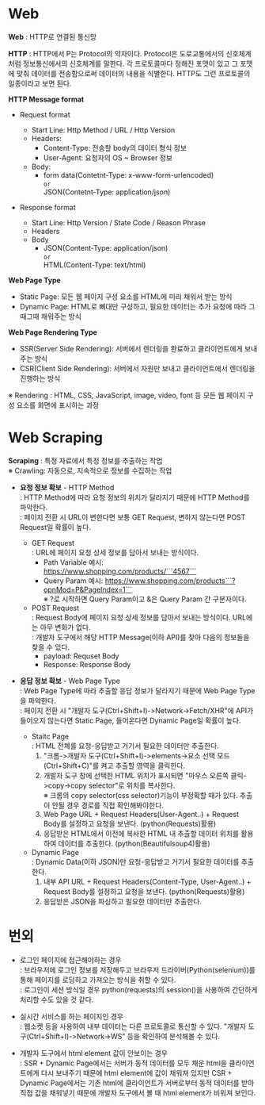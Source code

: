 # Web

**Web** : HTTP로 연결된 통신망  

**HTTP** : HTTP에서 P는 Protocol의 약자이다. Protocol은 도로교통에서의 신호체계처럼 정보통신에서의 신호체계를 말한다. 각 프로토콜마다 정해진 포맷이 있고 그 포맷에 맞춰 데이터를 전송함으로써 데이터의 내용을 식별한다. HTTP도 그런 프로토콜의 일종이라고 보면 된다.

**HTTP Message format**
- Request format
  - Start Line: Http Method / URL / Http Version
  - Headers:
    - Content-Type: 전송할 body의 데이터 형식 정보
    - User-Agent: 요청자의 OS ~ Browser 정보
  - Body:
    - form data(Contetnt-Type: x-www-form-urlencoded)  
      ```or```  
      JSON(Contetnt-Type: application/json)

- Response format
  - Start Line: Http Version / State Code / Reason Phrase
  - Headers
  - Body
    - JSON(Content-Type: application/json)  
      ```or```  
      HTML(Content-Type: text/html)

**Web Page Type**
- Static Page: 모든 웹 페이지 구성 요소를 HTML에 미리 채워서 받는 방식
- Dynamic Page: HTML로 뼈대만 구성하고, 필요한 데이터는 추가 요청에 따라 그때그때 채워주는 방식

**Web Page Rendering Type**
- SSR(Server Side Rendering): 서버에서 렌더링을 완료하고 클라이언트에게 보내주는 방식
- CSR(Client Side Rendering): 서버에서 자원만 보내고 클라이언트에서 렌더링을 진행하는 방식  

※ Rendering : HTML, CSS, JavaScript, image, video, font 등 모든 웹 페이지 구성 요소를 화면에 표시하는 과정  



# Web Scraping

**Scraping** : 특정 자료에서 특정 정보를 추출하는 작업   
※ Crawling:  자동으로, 지속적으로 정보를 수집하는 작업 

- **요청 정보 확보** - HTTP Method  
: HTTP Method에 따라 요청 정보의 위치가 달라지기 때문에 HTTP Method를 파악한다.  
: 페이지 전환 시 URL이 변한다면 보통 GET Request, 변하지 않는다면 POST Request일 확률이 높다.  
    - GET Request  
   : URL에 페이지 요청 상세 정보를 담아서 보내는 방식이다.
      - Path Variable 예시: https://www.shopping.com/products/```4567```
      - Query Param 예시: https://www.shopping.com/products```?opnMod=P&PageIndex=1```  
       ※ ?로 시작하면 Query Param이고 &은 Query Param 간 구분자이다.
    - POST Request  
   : Request Body에 페이지 요청 상세 정보를 담아서 보내는 방식이다. URL에는 아무 변화가 없다.   
   : 개발자 도구에서 해당 HTTP Message(이하 API)를 찾아 다음의 정보들을 찾을 수 있다. 
      - payload: Requset Body
      - Response: Response Body

- **응답 정보 확보** - Web Page Type  
: Web Page Type에 따라 추출할 응답 정보가 달라지기 때문에 Web Page Type을 파악한다.   
: 페이지 전환 시 "개발자 도구(Ctrl+Shift+I)->Network->Fetch/XHR"에 API가 들어오지 않는다면 Static Page, 들어온다면 Dynamic Page일 확률이 높다.  
   - Staitc Page  
    : HTML 전체를 요청-응답받고 거기서 필요한 데이터만 추출한다.
     1. "크롬->개발자 도구(Ctrl+Shift+I)->elements->요소 선택 모드(Ctrl+Shift+C)"를 켜고 추출할 영역을 클릭한다.
     2. 개발자 도구 창에 선택한 HTML 위치가 표시되면 "마우스 오른쪽 클릭->copy->copy selector"로 위치를 복사한다.  
        ※ 크롬의 copy selector(css selector)기능이 부정확할 때가 있다. 추출이 안될 경우 경로를 직접 확인해봐야한다.
     4. Web Page URL + Request Headers(User-Agent..) + Request Body를 설정하고 요청을 보낸다. (python(Requests)활용)
     5. 응답받은 HTML에서 이전에 복사한 HTML 내 추출할 데이터 위치를 활용하여 데이터를 추출한다. (python(Beautifulsoup4)활용)
   - Dynamic Page  
    : Dynamic Data(이하 JSON)만 요청-응답받고 거기서 필요한 데이터를 추출한다.
     1. 내부 API URL + Request Headers(Content-Type, User-Agent..) + Request Body를 설정하고 요청을 보낸다. (python(Requests)활용)
     2. 응답받은 JSON을 파싱하고 필요한 데이터만 추출한다.



# 번외
- 로그인 페이지에 접근해야하는 경우  
: 브라우저에 로그인 정보를 저장해두고 브라우저 드라이버(Python(selenium))를 통해 페이지를 로딩하고 가져오는 방식을 취할 수 있다.   
: 로그인이 세션 방식일 경우 python(requests)의 session()을 사용하여 간단하게 처리할 수도 있을 것 같다. 

- 실시간 서비스를 하는 페이지인 경우  
: 웹소켓 등을 사용하여 내부 데이터는 다른 프로토콜로 통신할 수 있다. "개발자 도구(Ctrl+Shift+I)->Network->WS" 등을 확인하여 분석해볼 수 있다.

- 개발자 도구에서 html element 값이 안보이는 경우  
: SSR + Dynamic Page에서는 서버가 동적 데이터를 모두 채운 html을 클라이언트에게 다시 보내주기 때문에 html element에 값이 채워져 있지만 CSR + Dynamic Page에서는 기존 html에 클라이언트가 서버로부터 동적 데이터를 받아 직접 값을 채워넣기 때문에 개발자 도구에서 볼 때 html element가 비워져 보인다.
